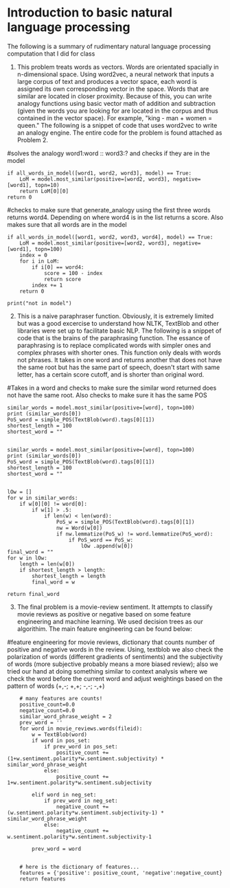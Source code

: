 # Introduction to basic natural language processing
The following is a summary of rudimentary natural language processing computation that I did for class

1. This problem treats words as vectors. Words are orientated spacially in n-dimensional space.  Using word2vec, a neural network that inputs a large corpus of text and produces a vector space, each word is assigned its own corresponding vector in the space. Words that are similar are located in closer proximity. Because of this, you can write analogy functions using basic vector math of addition and subtraction (given the words you are looking for are located in the corpus and thus contained in the vector space). For example, "king - man + women = queen." The following is a snippet of code that uses word2vec to write an analogy engine. The entire code for the problem is found attached as Problem 2. 
 
 #solves the analogy word1:word :: word3:? and checks if they are in the model
   
    
    if all_words_in_model([word1, word2, word3], model) == True:
        LoM = model.most_similar(positive=[word2, word3], negative=[word1], topn=10)
        return LoM[0][0]
    return 0
    

 #checks to make sure that generate_analogy using the first three words returns word4. Depending on where word4 is in the list returns a score. Also makes sure that all words are in the model

    if all_words_in_model([word1, word2, word3, word4], model) == True:
        LoM = model.most_similar(positive=[word2, word3], negative=[word1], topn=100)
        index = 0
        for i in LoM:
            if i[0] == word4:
                score = 100 - index
                return score
            index += 1
        return 0
        
    print("not in model")
    
    
 2. This is a naive paraphraser function. Obviously, it is extremely limited but was a good excercise to understand how NLTK, TextBlob and other libraries were set up to facilitate basic NLP. The following is a snippet of code that is the brains of the paraphrasing function. The essance of paraphrasing is to replace complicated words with simpler ones and complex phrases with shorter ones. This function only deals with words not phrases. It takes in one word and returns another that does not have the same root but has the same part of speech, doesn't start with same letter, has a certain score cutoff, and is shorter than original word. 
 
 #Takes in a word and checks to make sure the similar word returned does
    not have the same root. Also checks to make sure it has the same POS
  
    similar_words = model.most_similar(positive=[word], topn=100) 
    print (similar_words[0])
    PoS_word = simple_POS(TextBlob(word).tags[0][1])
    shortest_length = 100
    shortest_word = ""
    

    similar_words = model.most_similar(positive=[word], topn=100) 
    print (similar_words[0])
    PoS_word = simple_POS(TextBlob(word).tags[0][1])
    shortest_length = 100
    shortest_word = ""
    

    lOw = []
    for w in similar_words:
        if w[0][0] != word[0]:                                          
            if w[1] > .5:                                              
                if len(w) < len(word):                                      
                    PoS_w = simple_POS(TextBlob(word).tags[0][1])
                    nw = Word(w[0])
                    if nw.lemmatize(PoS_w) != word.lemmatize(PoS_word):     
                        if PoS_word == PoS_w:                              
                            lOw .append(w[0])
    final_word = ""
    for w in lOw:
        length = len(w[0])
        if shortest_length > length:
            shortest_length = length
            final_word = w
    
    return final_word
    
 3. The final problem is a movie-review sentiment. It attempts to classify movie reviews as positive or negative based on some feature engineering and machine learning. We used decision trees as our algorithim. The main feature engineering can be found below: 
 
 
 #feature engineering for movie reviews, dictionary that counts number of positive and negative words in the review. 
            Using, textblob we also check the polarization of words (different gradients of sentiments) and the subjectivity of words 
            (more subjective probably means a more biased review);
            also we tried our hand at doing something similar to context analysis where we check the word before
            the current word and adjust weightings based on the pattern of words (+,-; +,+; -,-; -,+)
    
        # many features are counts!
        positive_count=0.0
        negative_count=0.0
        similar_word_phrase_weight = 2
        prev_word = ''
        for word in movie_reviews.words(fileid):
            w = TextBlob(word)
            if word in pos_set:
                if prev_word in pos_set:
                    positive_count += (1+w.sentiment.polarity*w.sentiment.subjectivity) * similar_word_phrase_weight
                else:
                    positive_count += 1+w.sentiment.polarity*w.sentiment.subjectivity
                   
            elif word in neg_set:
                if prev_word in neg_set:
                    negative_count += (w.sentiment.polarity*w.sentiment.subjectivity-1) * similar_word_phrase_weight
                else:
                    negative_count += w.sentiment.polarity*w.sentiment.subjectivity-1

            prev_word = word


        # here is the dictionary of features...
        features = {'positive': positive_count, 'negative':negative_count}
        return features
